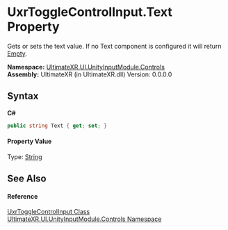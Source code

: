 # UxrToggleControlInput.Text Property 
 

Gets or sets the text value. If no Text component is configured it will return <a href="https://docs.microsoft.com/dotnet/api/system.string.empty" target="_blank" rel="noopener noreferrer">Empty</a>.

**Namespace:**&nbsp;<a href="N_UltimateXR_UI_UnityInputModule_Controls">UltimateXR.UI.UnityInputModule.Controls</a><br />**Assembly:**&nbsp;UltimateXR (in UltimateXR.dll) Version: 0.0.0.0

## Syntax

**C#**<br />
``` C#
public string Text { get; set; }
```


#### Property Value
Type: <a href="https://docs.microsoft.com/dotnet/api/system.string" target="_blank" rel="noopener noreferrer">String</a>

## See Also


#### Reference
<a href="T_UltimateXR_UI_UnityInputModule_Controls_UxrToggleControlInput">UxrToggleControlInput Class</a><br /><a href="N_UltimateXR_UI_UnityInputModule_Controls">UltimateXR.UI.UnityInputModule.Controls Namespace</a><br />